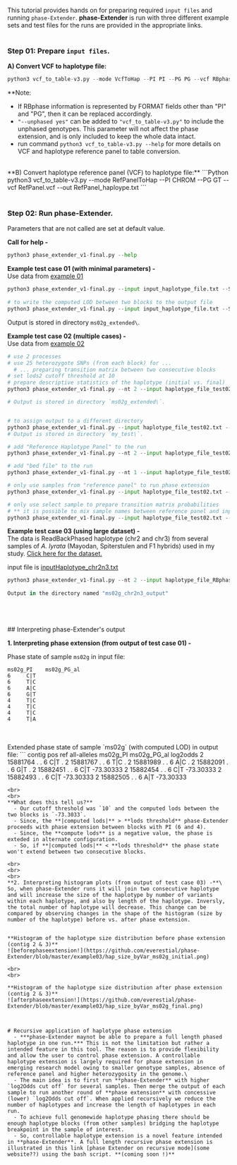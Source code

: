 This tutorial provides hands on for preparing required `input files` and running `phase-Extender`. **phase-Extender** is run with three different example sets and test files for the runs are provided in the appropriate links.
<br>
<br>
### Step 01: Prepare `input files`. 

  **A) Convert VCF to haplotype file:**
```Python
python3 vcf_to_table-v3.py --mode VcfToHap --PI PI --PG PG --vcf RBphased_file.vcf --out haploype_file.txt
```
      
  **Note:
  - If RBphase information is represented by FORMAT fields other than "PI" and "PG", then it can be replaced accordingly.
  - `"--unphased yes"` can be added to `"vcf_to_table-v3.py"` to include the unphased genotypes. This parameter will not affect the phase extension, and is only included to keep the whole data intact.
  - run command `python3 vcf_to_table-v3.py --help` for more details on VCF and haplotype reference panel to table conversion.
  
<br>
  **B) Convert haplotype reference panel (VCF) to haplotype file:**
```Python
python3 vcf_to_table-v3.py --mode RefPanelToHap --PI CHROM --PG GT --vcf RefPanel.vcf --out RefPanel_haploype.txt
```
<br>
<br>

### Step 02: Run phase-Extender.
Parameters that are not called are set at default value.

**Call for help -**
```Python
python3 phase_extender_v1-final.py --help
```    
    
**Example test case 01 (with minimal parameters) -**\
Use data from [example 01](https://github.com/everestial/phase-Extender/tree/master/example01)
```Python
python3 phase_extender_v1-final.py --input input_haplotype_file.txt --SOI ms02g --lods 10
  
# to write the computed LOD between two blocks to the output file
python3 phase_extender_v1-final.py --input input_haplotype_file.txt --SOI ms02g --writeLOD yes
```
Output is stored in directory `ms02g_extended\`.


**Example test case 02 (multiple cases) -**\
Use data from [example 02](https://github.com/everestial/phase-Extender/tree/master/example02)
```Python
# use 2 processes
# use 25 heterozygote SNPs (from each block) for ...
  # ... preparing transition matrix between two consecutive blocks
# set lods2 cutoff threshold at 10
# prepare descriptive statistics of the haplotype (initial vs. final) 
python3 phase_extender_v1-final.py --nt 2 --input haplotype_file_test02.txt --SOI ms02g --numHets 25 --culLH maxPd --hapStats yes --lods 10

# Output is stored in directory `ms02g_extended\`.


# to assign output to a different directory
python3 phase_extender_v1-final.py --input haplotype_file_test02.txt --SOI ms02g --output my_test
# Output is stored in directory `my_test\`.

# add "Reference Haplotype Panel" to the run
python3 phase_extender_v1-final.py --nt 2 --input haplotype_file_test02.txt --SOI ms02g --numHets 25 --culLH maxPd --hapStats yes --refHap refPanel_lyrata_test02.txt

# add "bed file" to the run
python3 phase_extender_v1-final.py --nt 1 --input haplotype_file_test02.txt --SOI ms02g --numHets 25 --culLH maxPd --hapStats yes --refHap refPanel_lyrata_test02.txt --bed bed_boundries.bed

# only use samples from "reference panel" to run phase extension
python3 phase_extender_v1-final.py --input haplotype_file_test02.txt --SOI ms02g --useSample refHap

# only use select sample to prepare transition matrix probabilities
# ** it is possible to mix sample names between reference panel and input haplotype file
python3 phase_extender_v1-final.py --input haplotype_file_test02.txt --SOI ms02g --useSample ms01e,ms02g,MA605,Sp76
```
    
    
**Example test case 03 (using large dataset) -**\
The data is ReadBackPhased haplotype (chr2 and chr3) from several samples of *A. lyrata* (Mayodan, Spiterstulen and F1 hybrids) used in my study. [Click here for the dataset.](https://www.dropbox.com/home/public_shared/phase-Extender_example03)

input file is [inputHaplotype_chr2n3.txt](https://www.dropbox.com/s/4467t7o88keubnp/inputHaplotype_chr2n3.txt?dl=0)
```Python
python3 phase_extender_v1-final.py --nt 2 --input haplotype_file_RBphased_chr2n3.Vars.txt --SOI ms02g --output ms02g_chr2n3_output --numHets 25 --culLH 'maxPd' --hapStats yes --lods 10 --writeLOD yes --addMissingSites yes
    
Output in the directory named "ms02g_chr2n3_output"  
```
<br>
<br>
<br>
## Interpreting phase-Extender's output 

**1. Interpreting phase extension (from output of test case 01) -**

Phase state of sample `ms02g` in input file:
```
ms02g_PI    ms02g_PG_al
6     C|T
6     T|C
6     A|C
6     G|T
4     T|C
4     T|C
4     T|C
4     T|A
```
<br>
<br>
Extended phase state of sample `ms02g` (with computed LOD) in output file:
```
contig	pos	ref	all-alleles	ms02g_PI	ms02g_PG_al	log2odds
2	15881764	.	.	6	C|T	.
2	15881767	.	.	6	T|C	.
2	15881989	.	.	6	A|C	.
2	15882091	.	.	6	G|T	.
2	15882451	.	.	6	C|T	-73.30333
2	15882454	.	.	6	C|T	-73.30333
2	15882493	.	.	6	C|T	-73.30333
2       15882505        .       .       6       A|T     -73.30333

```
<br>
<br>
**What does this tell us?**
  - Our cutoff threshold was `10` and the computed lods between the two blocks is `-73.3033`.
  - Since, the **|computed lods|** > **lods threshold** phase-Extender proceeds with phase extension between blocks with PI (6 and 4).
  - Since, the **compute lods** is a negative value, the phase is exteded in alternate configuration.
  - So, if **|computed lods|** < **lods threshold** the phase state won't extend between two consecutive blocks.
  
<br>
<br>
<br>
**2. Interpreting histogram plots (from output of test case 03) -**\
So, when phase-Extender runs it will join two consecutive haplotype and will increase the size of the haplotype by number of variants within each haplotype, and also by length of the haplotype. Inversly, the total number of haplotype will decrease. This change can be compared by observing changes in the shape of the histogram (size by number of the haplotype) before vs. after phase extension.


**Histogram of the haplotype size distribution before phase extension (contig 2 & 3)**
![beforephaseextension!](https://github.com/everestial/phase-Extender/blob/master/example03/hap_size_byVar_ms02g_initial.png)

<br>
<br>

**Histogram of the haplotype size distribution after phase extension (contig 2 & 3)**
![afterphaseextension!](https://github.com/everestial/phase-Extender/blob/master/example03/hap_size_byVar_ms02g_final.png)

 
    
# Recursive application of haplotype phase extension  
  - ***phase-Extender maynot be able to prepare a full length phased haplotype in one run.*** This is not the limitation but rather a intended feature in this tool. The reason is to provide flexibility and allow the user to control phase extension. A controllable haplotype extension is largely required for phase extension in emerging research model owing to smaller genotype samples, absence of reference panel and higher heterozygosity in the genome.\
  - The main idea is to first run **phase-Extender** with higher `log2Odds cut off` for several samples. Then merge the output of each sample to run another round of **phase extension** with concessive (lower) `log2Odds cut off`. When applied recursively we reduce the number of haplotypes and increase the length of haplotypes in each run.
  - To achieve full genomewide haplotype phasing there should be enough haplotype blocks (from other samples) bridging the haplotype breakpoint in the sample of interest.   
  - So, controllable haplotype extension is a novel feature intended in **phase-Extender**. A full length recursive phase extension is illustrated in this link [phase Extender on recursive mode](some website??) using the bash script. **(coming soon !)**
  
  
  
  
